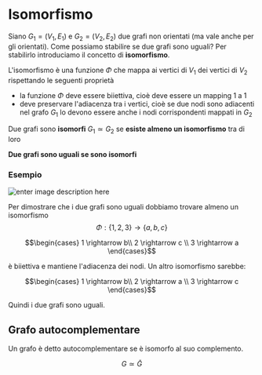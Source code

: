 ﻿# Isomorfismo

Siano $G_1 = (V_1, E_1)$ e $G_2=(V_2, E_2)$ due grafi non orientati (ma vale anche per gli orientati).
Come possiamo stabilire se due grafi sono uguali?
Per stabilirlo introduciamo il concetto di **isomorfismo**.

L'isomorfismo è una funzione $\Phi$ che mappa ai vertici di $V_1$ dei vertici di $V_2$ rispettando le seguenti proprietà
- la funzione $\Phi$ deve essere biiettiva, cioè deve essere un mapping 1 a 1
- deve preservare l'adiacenza tra i vertici, cioè se due nodi sono adiacenti nel grafo $G_1$ lo devono essere anche i nodi corrispondenti mappati in $G_2$

Due grafi sono **isomorfi** $G_1 \simeq G_2$ se **esiste almeno un isomorfismo** tra di loro

**Due grafi sono uguali se sono isomorfi**


### Esempio

![enter image description here](https://i.ibb.co/zNty1xH/image.png)

Per dimostrare che i due grafi sono uguali dobbiamo trovare almeno un isomorfismo
$$\Phi : \{1,2,3\} \rightarrow \{a, b, c\}$$

$$\begin{cases}
1 \rightarrow b\\
2 \rightarrow c \\
3 \rightarrow a
\end{cases}$$

è  biiettiva e mantiene l'adiacenza dei nodi. 
Un altro isomorfismo sarebbe:

$$\begin{cases}
1 \rightarrow b\\
2 \rightarrow a \\
3 \rightarrow c
\end{cases}$$

Quindi i due grafi sono uguali.

## Grafo autocomplementare

Un grafo è detto autocomplementare se è isomorfo al suo complemento.

$$G \simeq \bar G$$
